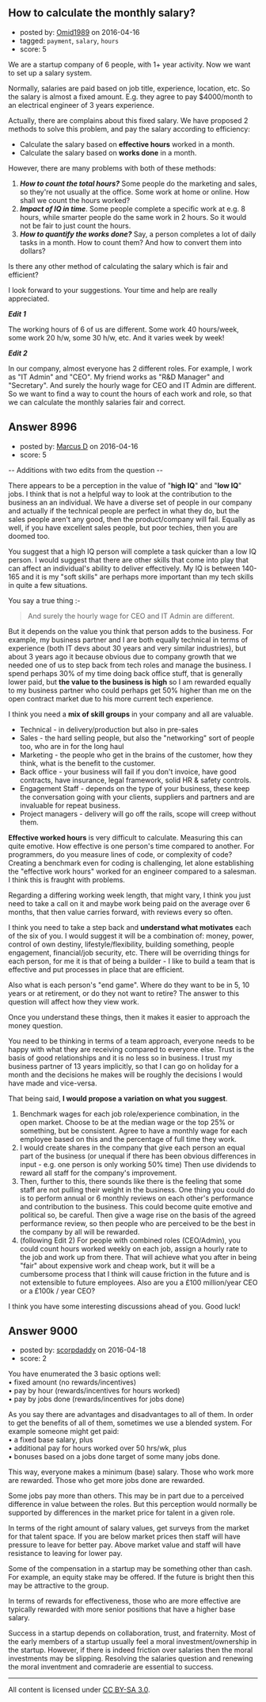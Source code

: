 ## How to calculate the monthly salary?

- posted by: [Omid1989](https://stackexchange.com/users/2817522/omid1989) on 2016-04-16
- tagged: `payment`, `salary`, `hours`
- score: 5

We are a startup company of 6 people, with 1+ year activity. Now we want to set up a salary system.

Normally, salaries are paid based on job title, experience, location, etc. So the salary is almost a fixed amount. E.g. they agree to pay $4000/month to an electrical engineer of 3 years experience. 

Actually, there are complains about this fixed salary. We have proposed 2 methods to solve this problem, and pay the salary according to efficiency:

- Calculate the salary based on **effective hours** worked in a month.
- Calculate the salary based on **works done** in a month.

However, there are many problems with both of these methods:

1. ***How to count the total hours?*** Some people do the marketing and sales, so they're not usually at the office. Some work at home or online. How shall we count the hours worked?
2. ***Impact of IQ in time***. Some people complete a specific work at e.g. 8 hours, while smarter people do the same work in 2 hours. So it would not be fair to just count the hours.
3. ***How to quantify the works done?*** Say, a person completes a lot of daily tasks in a month. How to count them? And how to convert them into dollars?

Is there any other method of calculating the salary which is fair and efficient?

I look forward to your suggestions. Your time and help are really appreciated.

***Edit 1***

The working hours of 6 of us are different. Some work 40 hours/week, some work 20 h/w, some 30 h/w, etc. And it varies week by week!

***Edit 2***

In our company, almost everyone has 2 different roles. For example, I work as "IT Admin" and "CEO". My friend works as "R&D Manager" and "Secretary". And surely the hourly wage for CEO and IT Admin are different. So we want to find a way to count the hours of each work and role, so that we can calculate the monthly salaries fair and correct.


## Answer 8996

- posted by: [Marcus D](https://stackexchange.com/users/258531/marcus-d) on 2016-04-16
- score: 5

-- Additions with two edits from the question --

There appears to be a perception in the value of "**high IQ**" and "**low IQ**" jobs. I think that is not a helpful way to look at the contribution to the business an an individual. We have a diverse set of people in our company and actually if the technical people are perfect in what they do, but the sales people aren't any good, then the product/company will fail. Equally as well, if you have excellent sales people, but poor techies, then you are doomed too.

You suggest that a high IQ person will complete a task quicker than a low IQ person. I would suggest that there are other skills that come into play that can affect an individual's ability to deliver effectively. My IQ is between 140-165 and it is my "soft skills" are perhaps more important than my tech skills in quite a few situations.

You say a true thing :-
> And surely the hourly wage for CEO and IT Admin are different.

But it depends on the value you think that person adds to the business. For example, my business partner and I are both equally technical in terms of experience (both IT devs about 30 years and very similar industries), but about 3 years ago it because obvious due to company growth that we needed one of us to step back from tech roles and manage the business. I spend perhaps 30% of my time doing back office stuff, that is generally lower paid, but **the value to the business is high** so I am rewarded equally to my business partner who could perhaps get 50% higher than me on the open contract market due to his more current tech experience.

I think you need a **mix of skill groups** in your company and all are valuable.

 - Technical - in delivery/production but also in pre-sales
 - Sales - the hard selling people, but also the "networking" sort of people too, who are in for the long haul
 - Marketing - the people who get in the brains of the customer, how they think, what is the benefit to the customer. 
 - Back office - your business will fail if you don't invoice, have good contracts, have insurance, legal framework, solid HR & safety controls.
 - Engagement Staff - depends on the type of your business, these keep the conversation going with your clients, suppliers and partners and are invaluable for repeat business.
 - Project managers - delivery will go off the rails, scope will creep without them.

**Effective worked hours** is very difficult to calculate. Measuring this can quite emotive. How effective is one person's time compared to another. For programmers, do you measure lines of code, or complexity of code? Creating a benchmark even for coding is challenging, let alone establishing the "effective work hours" worked for an engineer compared to a salesman. I think this is fraught with problems.

Regarding a differing working week length, that might vary, I think you just need to take a call on it and maybe work being paid on the average over 6 months, that then value carries forward, with reviews every so often.

I think you need to take a step back and **understand what motivates** each of the six of you. I would suggest it will be a combination of: money, power, control of own destiny, lifestyle/flexibility, building something, people engagement, financial/job security, etc. There will be overriding things for each person, for me it is that of being a builder - I like to build a team that is effective and put processes in place that are efficient. 

Also what is each person's "end game". Where do they want to be in 5, 10 years or at retirement, or do they not want to retire? The answer to this question will affect how they view work.

Once you understand these things, then it makes it easier to approach the money question.

You need to be thinking in terms of a team approach, everyone needs to be happy with what they are receiving compared to everyone else. Trust is the basis of good relationships and it is no less so in business. I trust my business partner of 13 years implicitly, so that I can go on holiday for a month and the decisions he makes will be roughly the decisions I would have made and vice-versa. 

That being said, **I would propose a variation on what you suggest**.

 1. Benchmark wages for each job role/experience combination, in the open market. Choose to be at the median wage or the top 25% or something, but be consistent. Agree to have a monthly wage for each employee based on this and the percentage of full time they work.
 2. I would create shares in the company that give each person an equal part of the business (or unequal if there has been obvious differences in input - e.g. one person is only working 50% time) Then use dividends to reward all staff for the company's improvement.
 3. Then, further to this, there sounds like there is the feeling that some staff are not pulling their weight in the business. One thing you could do is to perform annual or 6 monthly reviews on each other's performance and contribution to the business. This could become quite emotive and political so, be careful. Then give a wage rise on the basis of the agreed performance review, so then people who are perceived to be the best in the company by all will be rewarded.
 4. (following Edit 2) For people with combined roles (CEO/Admin), you could count hours worked weekly on each job, assign a hourly rate to the job and work up from there. That will achieve what you after in being "fair" about expensive work and cheap work, but it will be a cumbersome process that I think will cause friction in the future and is not extensible to future employees. Also are you a £100 million/year CEO or a £100k / year CEO?

I think you have some interesting discussions ahead of you. Good luck!


## Answer 9000

- posted by: [scorpdaddy](https://stackexchange.com/users/1379751/scorpdaddy) on 2016-04-18
- score: 2

You have enumerated the 3 basic options well:<br>
• fixed amount (no rewards/incentives)<br>
• pay by hour (rewards/incentives for hours worked)<br>
• pay by jobs done (rewards/incentives for jobs done)<br>

As you say there are advantages and disadvantages to all of them.  In order to get the benefits of all of them, sometimes we use a blended system.  For example someone might get paid:<br>
• a fixed base salary, plus<br>
• additional pay for hours worked over 50 hrs/wk, plus<br>
• bonuses based on a jobs done target of some many jobs done.<br>

This way, everyone makes a minimum (base) salary.  Those who work more are rewarded.  Those who get more jobs done are rewarded.

Some jobs pay more than others.  This may be in part due to a perceived difference in value between the roles.  But this perception would normally be supported by differences in the market price for talent in a given role.

In terms of the right amount of salary values, get surveys from the market for that talent space.  If you are below market prices then staff will have pressure to leave for better pay.  Above market value and staff will have resistance to leaving for lower pay.

Some of the compensation in a startup may be something other than cash.  For example, an equity stake may be offered.  If the future is bright then this may be attractive to the group.

In terms of rewards for effectiveness, those who are more effective are typically rewarded with more senior positions that have a higher base salary.

Success in a startup depends on collaboration, trust, and fraternity.  Most of the early members of a startup usually feel a moral investment/ownership in the startup.  However, if there is indeed friction over salaries then the moral investments may be slipping.  Resolving the salaries question and renewing the moral inventment and comraderie are essential to success.





---

All content is licensed under [CC BY-SA 3.0](https://creativecommons.org/licenses/by-sa/3.0/).
